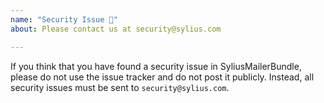 ```yaml
---
name: "Security Issue 🔐"
about: Please contact us at security@sylius.com

---
```


If you think that you have found a security issue in SyliusMailerBundle, please do not use the issue tracker and do not post it publicly. 
Instead, all security issues must be sent to `security@sylius.com`.
